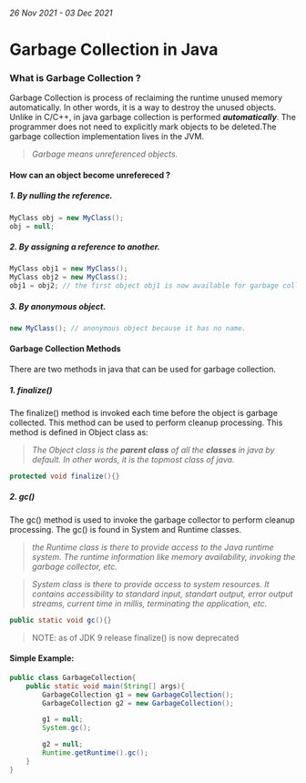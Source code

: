 ###### _26 Nov 2021 - 03 Dec 2021_

# Garbage Collection in Java

### What is Garbage Collection ?

Garbage Collection is process of reclaiming the runtime unused memory automatically. In other words, it is a way to destroy the unused objects. Unlike in C/C++, in java garbage collection is performed **_automatically_**. The programmer does not need to explicitly mark objects to be deleted.The garbage collection implementation lives in the JVM.

> _Garbage means unreferenced objects._

#### How can an object become unrefereced ?

##### 1. By nulling the reference.

```java
MyClass obj = new MyClass();
obj = null;
```

##### 2. By assigning a reference to another.

```java
MyClass obj1 = new MyClass();
MyClass obj2 = new MyClass();
obj1 = obj2; // the first object obj1 is now available for garbage collection
```

##### 3. By anonymous object.

```java
new MyClass(); // anonymous object because it has no name.
```

#### Garbage Collection Methods

There are two methods in java that can be used for garbage collection.

##### 1. finalize()

The finalize() method is invoked each time before the object is garbage collected. This method can be used to perform cleanup processing. This method is defined in Object class as:

> _The Object class is the ***parent class*** of all the ***classes*** in java by default. In other words, it is the topmost class of java._

```java
protected void finalize(){}
```

##### 2. gc()

The gc() method is used to invoke the garbage collector to perform cleanup processing. The gc() is found in System and Runtime classes.

> _the Runtime class is there to provide access to the Java runtime system. The runtime information like memory availability, invoking the garbage collector, etc._

> _System class is there to provide access to system resources. It contains accessibility to standard input, standart output, error output streams, current time in millis, terminating the application, etc._

```java
public static void gc(){}
```

> NOTE: as of JDK 9 release finalize() is now deprecated

#### Simple Example:

```java
public class GarbageCollection{
    public static void main(String[] args){
        GarbageCollection g1 = new GarbageCollection();
        GarbageCollection g2 = new GarbageCollection();

        g1 = null;
        System.gc();

        g2 = null;
        Runtime.getRuntime().gc();
    }
}
```
